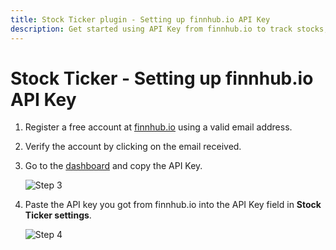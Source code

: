 ```yaml
---
title: Stock Ticker plugin - Setting up finnhub.io API Key
description: Get started using API Key from finnhub.io to track stocks, Crypto and more!
---
```


# Stock Ticker - Setting up finnhub.io API Key

1. Register a free account at [finnhub.io](https://finnhub.io/dashboard) using a valid email address.
2. Verify the account by clicking on the email received.
3. Go to the [dashboard](https://finnhub.io/dashboard) and copy the API Key.

    ![Step 3](img/api_key.png)

4. Paste the API key you got from finnhub.io into the API Key field in **Stock Ticker settings**.

    ![Step 4](img/streamdeck_apikey.png)

